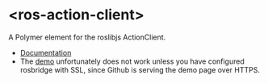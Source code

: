 # \<ros-action-client\>

A Polymer element for the roslibjs ActionClient.

- [Documentation](https://jstnhuang.github.io/ros-action-client/components/ros-action-client/)
- The [demo](https://jstnhuang.github.io/ros-action-client/components/ros-action-client/demo/index.html) unfortunately does not work unless you have configured rosbridge with SSL, since Github is serving the demo page over HTTPS.
